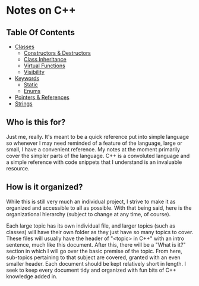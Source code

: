# Notes on C++

## Table Of Contents

- [Classes](https://github.com/TeakSlack/cpp-notes/blob/main/notes/classes/Classes.md)
  - [Constructors & Destructors](https://github.com/TeakSlack/cpp-notes/blob/main/notes/classes/Construtors%20%26%20Destructors.md)
  - [Class Inheritance](https://github.com/TeakSlack/cpp-notes/blob/main/notes/classes/Class%20Inheritance.md)
  - [Virtual Functions](https://github.com/TeakSlack/cpp-notes/blob/main/notes/classes/Virtual%20Functions.md)
  - [Visibility](https://github.com/TeakSlack/cpp-notes/blob/main/notes/classes/Visibility.md)
- [Keywords](https://github.com/TeakSlack/cpp-notes/tree/main/notes/keywords)
  - [Static](https://github.com/TeakSlack/cpp-notes/blob/main/notes/keywords/Static.md)
  - [Enums](https://github.com/TeakSlack/cpp-notes/blob/main/notes/keywords/Enums.md)
- [Pointers & References](https://github.com/TeakSlack/cpp-notes/blob/main/notes/Pointers%20%26%20References.md)
- [Strings](https://github.com/TeakSlack/cpp-notes/blob/main/notes/Strings.md)

## Who is this for?

Just me, really. It's meant to be a quick reference put into simple language so whenever I may need reminded of a feature of the language, large or small, I have a convenient reference. My notes at the moment primarily cover the simpler parts of the language. C++ is a convoluted language and a simple reference with code snippets that I understand is an invaluable resource.

## How is it organized?

While this is still very much an individual project, I strive to make it as organized and accessible to all as possible. With that being said, here is the organizational hierarchy (subject to change at any time, of course).

Each large topic has its own individual file, and larger topics (such as classes) will have their own folder as they just have so many topics to cover. These files will usually have the header of "\<topic\> in C++" with an intro sentence, much like this document. After this, there will be a "What is it?" section in which I will go over the basic premise of the topic. From here, sub-topics pertaining to that subject are covered, granted with an even smaller header. Each document should be kept relatively short in length. I seek to keep every document tidy and organized with fun bits of C++ knowledge added in.
